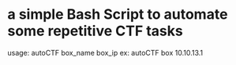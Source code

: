 # a simple Bash Script to automate some repetitive CTF tasks

usage: autoCTF box_name box_ip
ex: autoCTF box 10.10.13.1
